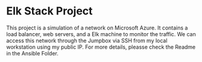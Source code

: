 # Elk Stack Project
This project is a simulation of a network on Microsoft Azure. It contains a load balancer, web servers, and a Elk machine to monitor the traffic. 
We can access this network through the Jumpbox via SSH from my local workstation using my public IP.
For more details, pleasse check the Readme in the Ansible Folder.
